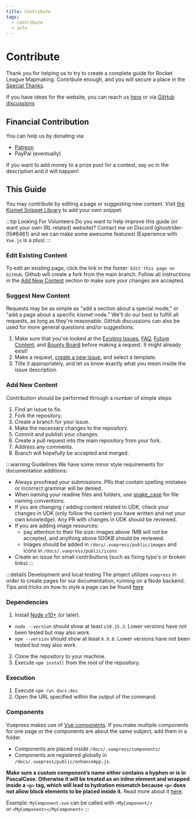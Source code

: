 ```yaml
---
title: Contribute
tags:
  - contribute
  - info
---
```


# Contribute

Thank you for helping us to try to create a complete guide for Rocket League Mapmaking. Contribute enough, and you will secure a place in the [Special Thanks](../more/about.md#special-thanks).

If you have ideas for the website, you can reach us [here](../more/contact.md) or via [GitHub discussions](https://github.com/RocketLeagueMapmaking/RL-docs/discussions)

## Financial Contribution

You can help us by donating via:

- [Patreon](https://www.patreon.com/rocketleaguemapmaking)
- PayPal (eventually)

If you want to add money to a prize pool for a contest, say so in the description and it will happen!

## This Guide

You may contribute by editing a page or suggesting new content. Visit [the Kismet Snippet Library](https://github.com/RocketLeagueMapmaking/Kismet) to add your own snippet.

:::tip Looking For Volunteers
Do you want to help improve this guide (or want your own (RL related) website)? Contact me on Discord (ghostrider-05#8461) and we can make some awesome features! (Experience with `Vue.js` is a plus)
:::

### Edit Existing Content

To edit an existing page, click the link in the footer: `Edit this page on GitHub`. Github will create a fork from the main branch. Follow all instructions in the [Add New Content](./contribute.md#add-new-content) section to make sure your changes are accepted.

### Suggest New Content

Requests may be as simple as "add a section about a special mode," or "add a page about a specific kismet node." We'll do our best to fulfill all requests, as long as they're reasonable. GitHub discussions can also be used for more general questions and/or suggestions.

1. Make sure that you've looked at the [Existing Issues](https://github.com/RocketLeagueMapmaking/RL-docs/issues), [FAQ](../faq.md/), [Future Content](../../more/roadmap.md#upcoming-content), and [Bounty Board](./contribute.md#this-guide) before making a request. It might already exist!
2. Make a request, [create a new issue.](https://github.com/RocketLeagueMapmaking/RL-docs/issues) and select a template.
3. Title it appropriately, and let us know exactly what you mean inside the issue description.

### Add New Content

Contribution should be performed through a number of simple steps:

1. Find an issue to fix.
2. Fork the repository.
3. Create a branch for your issue.
4. Make the necessary changes to the repository.
5. Commit and publish your changes.
6. Create a pull request into the main repository from your fork.
7. Address any comments.
8. Branch will hopefully be accepted and merged.

:::warning Guidelines
We have some minor style requirements for documentation additions:

- Always proofread your submissions. PRs that contain spelling mistakes or incorrect grammar will be denied.
- When naming your readme files and folders, use [snake_case](https://en.wikipedia.org/wiki/Snake_case) for file naming conventions.
- If you are changing / adding content related to UDK, check your changes in UDK (only follow the content you have written and not your own knowledge). Any PR with changes in UDK should be reviewed.
- If you are adding image resources:
  - pay attention to their file size: images above 1MB will not be accepted, and anything above 500KB should be reviewed.
  - Images should be added in `/docs/.vuepress/public/images` and icons in `/docs/.vuepress/public/icons`
- Create an issue for small contributions (such as fixing typo's or broken links)
:::

:::details Development and local testing
The project utilizes `vuepress` in order to create pages for our documentation, running on a Node backend.
Tips and tricks on how to style a page can be found [here](../assets.md)

### Dependencies

1. Install [Node v10+](https://docs.npmjs.com/downloading-and-installing-node-js-and-npm) (or later).

- `node --version` should show at least `v10.15.3`. Lower versions have not been tested but may also work.
- `npm --version` should show at least `6.9.0`. Lower versions have not been tested but may also work.

2. Clone the repository to your machine.
3. Execute `npm install` from the root of the repository.

### Execution

1. Execute `npm run docs:dev`.
2. Open the URL specified within the output of the command.

### Components

Vuepress makes use of [Vue components](https://vuepress.vuejs.org/guide/using-vue.html#using-components). If you make multiple components for one page or the components are about the same subject, add them in a folder.

- Components are placed inside `/docs/.vuepress/components/`
- Components are registered globally in `/docs/.vuepress/public/enhanceApp.js`.

**Make sure a custom component’s name either contains a hyphen or is in PascalCase. Otherwise it will be treated as an inline element and wrapped inside a `<p>` tag, which will lead to hydration mismatch because `<p>` does not allow block elements to be placed inside it.** Read more about it [here](https://vuejs.org/v2/guide/components-registration.html#Component-Names).

Example: `MyComponent.vue` can be called with `<MyComponent/>`\
or `<MyComponent></MyComponent>`
:::
